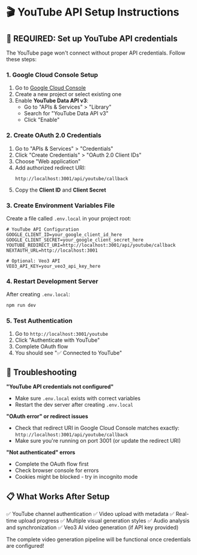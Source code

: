 # 🎬 YouTube API Setup Instructions

## 🚨 **REQUIRED: Set up YouTube API credentials**

The YouTube page won't connect without proper API credentials. Follow these steps:

### 1. **Google Cloud Console Setup**

1. Go to [Google Cloud Console](https://console.cloud.google.com/)
2. Create a new project or select existing one
3. Enable **YouTube Data API v3**:
   - Go to "APIs & Services" > "Library"
   - Search for "YouTube Data API v3"
   - Click "Enable"

### 2. **Create OAuth 2.0 Credentials**

1. Go to "APIs & Services" > "Credentials"
2. Click "Create Credentials" > "OAuth 2.0 Client IDs"
3. Choose "Web application"
4. Add authorized redirect URI:
   ```
   http://localhost:3001/api/youtube/callback
   ```
5. Copy the **Client ID** and **Client Secret**

### 3. **Create Environment Variables File**

Create a file called `.env.local` in your project root:

```env
# YouTube API Configuration
GOOGLE_CLIENT_ID=your_google_client_id_here
GOOGLE_CLIENT_SECRET=your_google_client_secret_here
YOUTUBE_REDIRECT_URI=http://localhost:3001/api/youtube/callback
NEXTAUTH_URL=http://localhost:3001

# Optional: Veo3 API
VEO3_API_KEY=your_veo3_api_key_here
```

### 4. **Restart Development Server**

After creating `.env.local`:
```bash
npm run dev
```

### 5. **Test Authentication**

1. Go to `http://localhost:3001/youtube`
2. Click "Authenticate with YouTube"
3. Complete OAuth flow
4. You should see "✅ Connected to YouTube"

## 🔧 **Troubleshooting**

**"YouTube API credentials not configured"**
- Make sure `.env.local` exists with correct variables
- Restart the dev server after creating `.env.local`

**"OAuth error" or redirect issues**
- Check that redirect URI in Google Cloud Console matches exactly:
  `http://localhost:3001/api/youtube/callback`
- Make sure you're running on port 3001 (or update the redirect URI)

**"Not authenticated" errors**
- Complete the OAuth flow first
- Check browser console for errors
- Cookies might be blocked - try in incognito mode

## 📋 **What Works After Setup**

✅ YouTube channel authentication
✅ Video upload with metadata
✅ Real-time upload progress
✅ Multiple visual generation styles
✅ Audio analysis and synchronization
✅ Veo3 AI video generation (if API key provided)

The complete video generation pipeline will be functional once credentials are configured! 